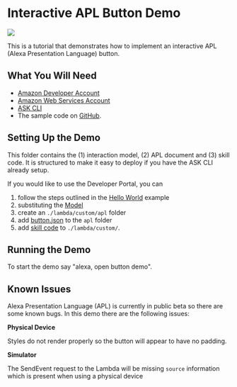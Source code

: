 # Interactive APL Button Demo
<img src="https://m.media-amazon.com/images/G/01/mobile-apps/dex/alexa/alexa-skills-kit/tutorials/quiz-game/header._TTH_.png" />

This is a tutorial that demonstrates how to implement an interactive APL (Alexa Presentation Language) button.

## What You Will Need
*  [Amazon Developer Account](http://developer.amazon.com/alexa)
*  [Amazon Web Services Account](http://aws.amazon.com/)
*  [ASK CLI](https://developer.amazon.com/docs/smapi/quick-start-alexa-skills-kit-command-line-interface.html)
*  The sample code on [GitHub](https://github.com/alexa/alexa-cookbook/tree/master/feature-demos/skill-demo-customer-profile/).

## Setting Up the Demo

This folder contains the (1) interaction model, (2) APL document and (3) skill code.  It is structured to make it easy to deploy if you have the ASK CLI already setup.  

If you would like to use the Developer Portal, you can 

1. follow the steps outlined in the [Hello World](https://github.com/alexa/skill-sample-nodejs-hello-world) example
1. substituting the [Model](./models/en-US.json)
1. create an `./lambda/custom/apl` folder
1. add [button.json](./lambda/custom/apl/button.json) to the `apl` folder
1. add [skill code](./lambda/custom/index.js) to `./lambda/custom/`.

## Running the Demo

To start the demo say "alexa, open button demo".


## Known Issues

Alexa Presentation Language (APL) is currently in public beta so there are some known bugs. In this demo there are the following issues:

**Physical Device**

Styles do not render properly so the button will appear to have no padding.

**Simulator**

The SendEvent request to the Lambda will be missing `source` information which is present when using a physical device